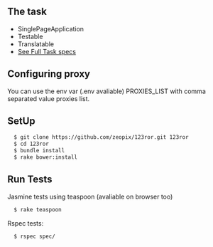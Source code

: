 The task
------------------------------
- SinglePageApplication
- Testable
- Translatable
- [See Full Task specs](task.md)

Configuring proxy
------------------------------
You can use the env var (.env avaliable) PROXIES_LIST with comma separated value proxies list.

SetUp
------------------------------
```bash
  $ git clone https://github.com/zeopix/123ror.git 123ror
  $ cd 123ror
  $ bundle install
  $ rake bower:install
```
Run Tests
------------------------------
Jasmine tests using teaspoon (avaliable on browser too)
```bash
  $ rake teaspoon
```

Rspec tests:
```bash
  $ rspec spec/
```
